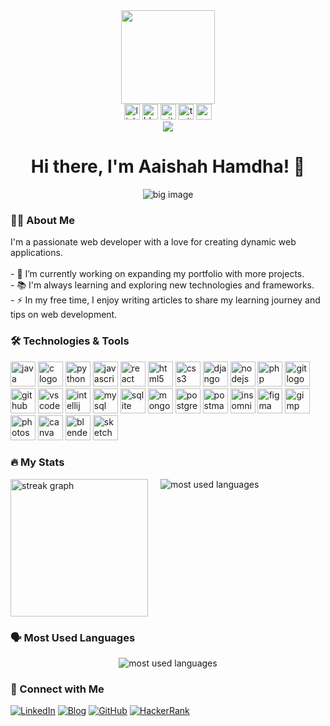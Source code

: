 <div align="center">
  <img height="150" src="https://camo.githubusercontent.com/62da68eb62b1e5f175f7d1f0191dd89a653d7908feb22d37d4a0ab07365d6791/68747470733a2f2f6d656469612e67697068792e636f6d2f6d656469612f4d3967624264396e6244724f5475314d71782f67697068792e676966" />
</div>

<div align="center">
  <img src="https://img.shields.io/static/v1?message=LinkedIn&logo=linkedin&label=&color=0077B5&logoColor=white&labelColor=&style=for-the-badge" height="25" alt="linkedin logo" />
  <img src="https://img.shields.io/static/v1?message=Blog&logo=rss&label=&color=FFA500&logoColor=white&labelColor=&style=for-the-badge" height="25" alt="blog logo" />
  <img src="https://img.shields.io/static/v1?message=GitHub&logo=github&label=&color=181717&logoColor=white&labelColor=&style=for-the-badge" height="25" alt="github logo" />
  <img src="https://img.shields.io/static/v1?message=Twitter&logo=twitter&label=&color=1DA1F2&logoColor=white&labelColor=&style=for-the-badge" height="25" alt="twitter logo" />
  <img src="https://img.shields.io/static/v1?message=YouTube&logo=youtube&label=&color=FF0000&logoColor=white&labelColor=&style=for-the-badge" height="25" alt="youtube logo" />
</div>

<div align="center">
  <img src="https://visitor-badge.laobi.icu/badge?page_id=aaishahhamdha.aaishahhamdha" />
</div>

<h1 align="center">Hi there, I'm Aaishah Hamdha! 👋</h1>

<div align="center">
  <img src="https://via.placeholder.com/600x200?text=Your+Big+Image+Here" alt="big image" />
</div>

<h3 align="left">👩‍💻 About Me</h3>

<p align="left">I'm a passionate web developer with a love for creating dynamic web applications.<br><br>- 🔭 I’m currently working on expanding my portfolio with more projects.<br>- 📚 I'm always learning and exploring new technologies and frameworks.<br>- ⚡ In my free time, I enjoy writing articles to share my learning journey and tips on web development.</p>

<h3 align="left">🛠 Technologies & Tools</h3>

<div align="left">
  <p>
    <img src="https://cdn.jsdelivr.net/gh/devicons/devicon/icons/java/java-original-wordmark.svg" height="40" alt="java logo" />
    <img src="https://cdn.jsdelivr.net/gh/devicons/devicon/icons/c/c-original.svg" height="40" alt="c logo" />
    <img src="https://cdn.jsdelivr.net/gh/devicons/devicon/icons/python/python-original-wordmark.svg" height="40" alt="python logo" />
    <img src="https://cdn.jsdelivr.net/gh/devicons/devicon/icons/javascript/javascript-original.svg" height="40" alt="javascript logo" />
    <img src="https://cdn.jsdelivr.net/gh/devicons/devicon/icons/react/react-original-wordmark.svg" height="40" alt="react logo" />
    <img src="https://cdn.jsdelivr.net/gh/devicons/devicon/icons/html5/html5-original-wordmark.svg" height="40" alt="html5 logo" />
    <img src="https://cdn.jsdelivr.net/gh/devicons/devicon/icons/css3/css3-original-wordmark.svg" height="40" alt="css3 logo" />
    <img src="https://cdn.jsdelivr.net/gh/devicons/devicon/icons/django/django-original.svg" height="40" alt="django logo" />
    <img src="https://cdn.jsdelivr.net/gh/devicons/devicon/icons/nodejs/nodejs-original-wordmark.svg" height="40" alt="nodejs logo" />
    <img src="https://cdn.jsdelivr.net/gh/devicons/devicon/icons/php/php-original.svg" height="40" alt="php logo" />
    <img src="https://cdn.jsdelivr.net/gh/devicons/devicon/icons/git/git-original-wordmark.svg" height="40" alt="git logo" />
    <img src="https://cdn.jsdelivr.net/gh/devicons/devicon/icons/github/github-original-wordmark.svg" height="40" alt="github logo" />
    <img src="https://cdn.jsdelivr.net/gh/devicons/devicon/icons/vscode/vscode-original-wordmark.svg" height="40" alt="vscode logo" />
    <img src="https://cdn.jsdelivr.net/gh/devicons/devicon/icons/intellij/intellij-original-wordmark.svg" height="40" alt="intellij logo" />
    <img src="https://cdn.jsdelivr.net/gh/devicons/devicon/icons/mysql/mysql-original-wordmark.svg" height="40" alt="mysql logo" />
    <img src="https://cdn.jsdelivr.net/gh/devicons/devicon/icons/sqlite/sqlite-original-wordmark.svg" height="40" alt="sqlite logo" />
    <img src="https://cdn.jsdelivr.net/gh/devicons/devicon/icons/mongodb/mongodb-original-wordmark.svg" height="40" alt="mongodb logo" />
    <img src="https://cdn.jsdelivr.net/gh/devicons/devicon/icons/postgresql/postgresql-original-wordmark.svg" height="40" alt="postgresql logo" />
    <img src="https://cdn.jsdelivr.net/gh/devicons/devicon/icons/postman/postman-original.svg" height="40" alt="postman logo" />
    <img src="https://cdn.jsdelivr.net/gh/devicons/devicon/icons/insomnia/insomnia-original.svg" height="40" alt="insomnia logo" />
    <img src="https://cdn.jsdelivr.net/gh/devicons/devicon/icons/figma/figma-original.svg" height="40" alt="figma logo" />
    <img src="https://cdn.jsdelivr.net/gh/devicons/devicon/icons/gimp/gimp-original-wordmark.svg" height="40" alt="gimp logo" />
    <img src="https://cdn.jsdelivr.net/gh/devicons/devicon/icons/photoshop/photoshop-plain.svg" height="40" alt="photoshop logo" />
    <img src="https://cdn.jsdelivr.net/gh/devicons/devicon/icons/canva/canva-original.svg" height="40" alt="canva logo" />
    <img src="https://cdn.jsdelivr.net/gh/devicons/devicon/icons/blender/blender-original.svg" height="40" alt="blender logo" />
    <img src="https://cdn.jsdelivr.net/gh/devicons/devicon/icons/sketchup/sketchup-original-wordmark.svg" height="40" alt="sketchup logo" />
  </p>
</div>

<h3 align="left">🔥 My Stats</h3>

<div align="left" style="display: flex; gap: 20px;">
  <img src="https://github-readme-streak-stats.herokuapp.com/?user=aaishahhamdha&theme=dark&hide_border=false&border_radius=5" height="220" alt="streak graph" />
  <img src="https://github-readme-stats.vercel.app/api/top-langs/?username=aaishahhamdha&layout=compact&theme=radical" alt="most used languages" />
</div>

<h3 align="left">🗣 Most Used Languages</h3>

<div align="center">
  <img src="https://github-readme-stats.vercel.app/api/top-langs/?username=aaishahhamdha&layout=compact&theme=radical" alt="most used languages" />
</div>

### 🔗 Connect with Me

[![LinkedIn](https://img.shields.io/badge/LinkedIn-0077B5?style=for-the-badge&logo=linkedin&logoColor=white)](https://linkedin.com/in/aaishah-hamdha/)
[![Blog](https://img.shields.io/badge/Blog-FFA500?style=for-the-badge&logo=rss&logoColor=white)](https://medium.com/@aaishamdha)
[![GitHub](https://img.shields.io/badge/GitHub-181717?style=for-the-badge&logo=github&logoColor=white)](https://github.com/aaishahhamdha)
[![HackerRank](https://img.shields.io/badge/HackerRank-2EC866?style=for-the-badge&logo=hackerrank&logoColor=white)](https://hackerrank.com/profile/aishahhamdha)

